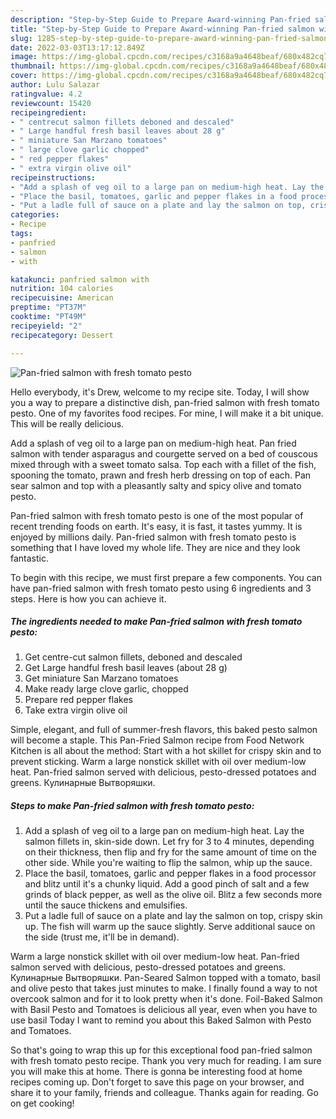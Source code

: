 ```yaml
---
description: "Step-by-Step Guide to Prepare Award-winning Pan-fried salmon with fresh tomato pesto"
title: "Step-by-Step Guide to Prepare Award-winning Pan-fried salmon with fresh tomato pesto"
slug: 1285-step-by-step-guide-to-prepare-award-winning-pan-fried-salmon-with-fresh-tomato-pesto
date: 2022-03-03T13:17:12.849Z
image: https://img-global.cpcdn.com/recipes/c3168a9a4648beaf/680x482cq70/pan-fried-salmon-with-fresh-tomato-pesto-recipe-main-photo.jpg
thumbnail: https://img-global.cpcdn.com/recipes/c3168a9a4648beaf/680x482cq70/pan-fried-salmon-with-fresh-tomato-pesto-recipe-main-photo.jpg
cover: https://img-global.cpcdn.com/recipes/c3168a9a4648beaf/680x482cq70/pan-fried-salmon-with-fresh-tomato-pesto-recipe-main-photo.jpg
author: Lulu Salazar
ratingvalue: 4.2
reviewcount: 15420
recipeingredient:
- " centrecut salmon fillets deboned and descaled"
- " Large handful fresh basil leaves about 28 g"
- " miniature San Marzano tomatoes"
- " large clove garlic chopped"
- " red pepper flakes"
- " extra virgin olive oil"
recipeinstructions:
- "Add a splash of veg oil to a large pan on medium-high heat. Lay the salmon fillets in, skin-side down. Let fry for 3 to 4 minutes, depending on their thickness, then flip and fry for the same amount of time on the other side. While you&#39;re waiting to flip the salmon, whip up the sauce."
- "Place the basil, tomatoes, garlic and pepper flakes in a food processor and blitz until it&#39;s a chunky liquid. Add a good pinch of salt and a few grinds of black pepper, as well as the olive oil. Blitz a few seconds more until the sauce thickens and emulsifies."
- "Put a ladle full of sauce on a plate and lay the salmon on top, crispy skin up. The fish will warm up the sauce slightly. Serve additional sauce on the side (trust me, it&#39;ll be in demand)."
categories:
- Recipe
tags:
- panfried
- salmon
- with

katakunci: panfried salmon with 
nutrition: 104 calories
recipecuisine: American
preptime: "PT37M"
cooktime: "PT49M"
recipeyield: "2"
recipecategory: Dessert

---
```



![Pan-fried salmon with fresh tomato pesto](https://img-global.cpcdn.com/recipes/c3168a9a4648beaf/680x482cq70/pan-fried-salmon-with-fresh-tomato-pesto-recipe-main-photo.jpg)

Hello everybody, it's Drew, welcome to my recipe site. Today, I will show you a way to prepare a distinctive dish, pan-fried salmon with fresh tomato pesto. One of my favorites food recipes. For mine, I will make it a bit unique. This will be really delicious.

Add a splash of veg oil to a large pan on medium-high heat. Pan fried salmon with tender asparagus and courgette served on a bed of couscous mixed through with a sweet tomato salsa. Top each with a fillet of the fish, spooning the tomato, prawn and fresh herb dressing on top of each. Pan sear salmon and top with a pleasantly salty and spicy olive and tomato pesto.

Pan-fried salmon with fresh tomato pesto is one of the most popular of recent trending foods on earth. It's easy, it is fast, it tastes yummy. It is enjoyed by millions daily. Pan-fried salmon with fresh tomato pesto is something that I have loved my whole life. They are nice and they look fantastic.


To begin with this recipe, we must first prepare a few components. You can have pan-fried salmon with fresh tomato pesto using 6 ingredients and 3 steps. Here is how you can achieve it.

<!--inarticleads1-->

##### The ingredients needed to make Pan-fried salmon with fresh tomato pesto:

1. Get  centre-cut salmon fillets, deboned and descaled
1. Get  Large handful fresh basil leaves (about 28 g)
1. Get  miniature San Marzano tomatoes
1. Make ready  large clove garlic, chopped
1. Prepare  red pepper flakes
1. Take  extra virgin olive oil


Simple, elegant, and full of summer-fresh flavors, this baked pesto salmon will become a staple. This Pan-Fried Salmon recipe from Food Network Kitchen is all about the method: Start with a hot skillet for crispy skin and to prevent sticking. Warm a large nonstick skillet with oil over medium-low heat. Pan-fried salmon served with delicious, pesto-dressed potatoes and greens. Кулинарные Вытворяшки. 

<!--inarticleads2-->

##### Steps to make Pan-fried salmon with fresh tomato pesto:

1. Add a splash of veg oil to a large pan on medium-high heat. Lay the salmon fillets in, skin-side down. Let fry for 3 to 4 minutes, depending on their thickness, then flip and fry for the same amount of time on the other side. While you&#39;re waiting to flip the salmon, whip up the sauce.
1. Place the basil, tomatoes, garlic and pepper flakes in a food processor and blitz until it&#39;s a chunky liquid. Add a good pinch of salt and a few grinds of black pepper, as well as the olive oil. Blitz a few seconds more until the sauce thickens and emulsifies.
1. Put a ladle full of sauce on a plate and lay the salmon on top, crispy skin up. The fish will warm up the sauce slightly. Serve additional sauce on the side (trust me, it&#39;ll be in demand).


Warm a large nonstick skillet with oil over medium-low heat. Pan-fried salmon served with delicious, pesto-dressed potatoes and greens. Кулинарные Вытворяшки. Pan-Seared Salmon topped with a tomato, basil and olive pesto that takes just minutes to make. I finally found a way to not overcook salmon and for it to look pretty when it&#39;s done. Foil-Baked Salmon with Basil Pesto and Tomatoes is delicious all year, even when you have to use basil Today I want to remind you about this Baked Salmon with Pesto and Tomatoes. 

So that's going to wrap this up for this exceptional food pan-fried salmon with fresh tomato pesto recipe. Thank you very much for reading. I am sure you will make this at home. There is gonna be interesting food at home recipes coming up. Don't forget to save this page on your browser, and share it to your family, friends and colleague. Thanks again for reading. Go on get cooking!

